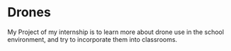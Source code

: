 # Drones

My Project of my internship is to learn more about drone use in the school environment, and try to incorporate them into classrooms. 